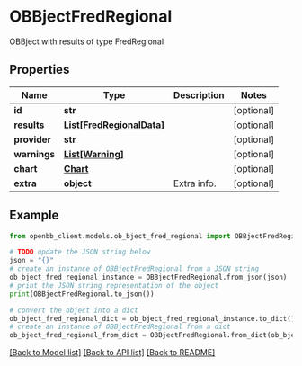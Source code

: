 # OBBjectFredRegional

OBBject with results of type FredRegional

## Properties

Name | Type | Description | Notes
------------ | ------------- | ------------- | -------------
**id** | **str** |  | [optional] 
**results** | [**List[FredRegionalData]**](FredRegionalData.md) |  | [optional] 
**provider** | **str** |  | [optional] 
**warnings** | [**List[Warning]**](Warning.md) |  | [optional] 
**chart** | [**Chart**](Chart.md) |  | [optional] 
**extra** | **object** | Extra info. | [optional] 

## Example

```python
from openbb_client.models.ob_bject_fred_regional import OBBjectFredRegional

# TODO update the JSON string below
json = "{}"
# create an instance of OBBjectFredRegional from a JSON string
ob_bject_fred_regional_instance = OBBjectFredRegional.from_json(json)
# print the JSON string representation of the object
print(OBBjectFredRegional.to_json())

# convert the object into a dict
ob_bject_fred_regional_dict = ob_bject_fred_regional_instance.to_dict()
# create an instance of OBBjectFredRegional from a dict
ob_bject_fred_regional_from_dict = OBBjectFredRegional.from_dict(ob_bject_fred_regional_dict)
```
[[Back to Model list]](../README.md#documentation-for-models) [[Back to API list]](../README.md#documentation-for-api-endpoints) [[Back to README]](../README.md)


